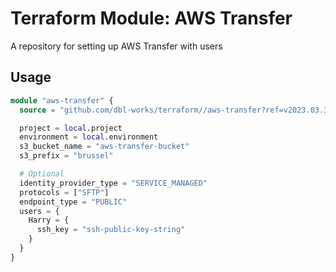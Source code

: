# Terraform Module: AWS Transfer

A repository for setting up AWS Transfer with users


## Usage

```terraform
module "aws-transfer" {
  source = "github.com/dbl-works/terraform//aws-transfer?ref=v2023.03.30"

  project = local.project
  environment = local.environment
  s3_bucket_name = "aws-transfer-bucket"
  s3_prefix = "brussel"

  # Optional
  identity_provider_type = "SERVICE_MANAGED"
  protocols = ["SFTP"]
  endpoint_type = "PUBLIC"
  users = {
    Harry = {
      ssh_key = "ssh-public-key-string"
    }
  }
}
```
